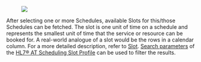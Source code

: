 <figure><img src="interactions/find-slots.svg"></figure>

After selecting one or more Schedules, available Slots for this/those Schedules can be fetched. The slot is one unit of time on a schedule and represents the smallest unit of time that the service or resource can be booked for. A real-world analogue of a slot would be the rows in a calendar column. For a more detailed description, refer to [Slot](https://www.hl7.org/fhir/slot.html). [Search parameters](StructureDefinition-at-scheduling-slot.html#search-parameters) of the [HL7® AT Scheduling Slot Profile](StructureDefinition-at-scheduling-slot.html) can be used to filter the results.